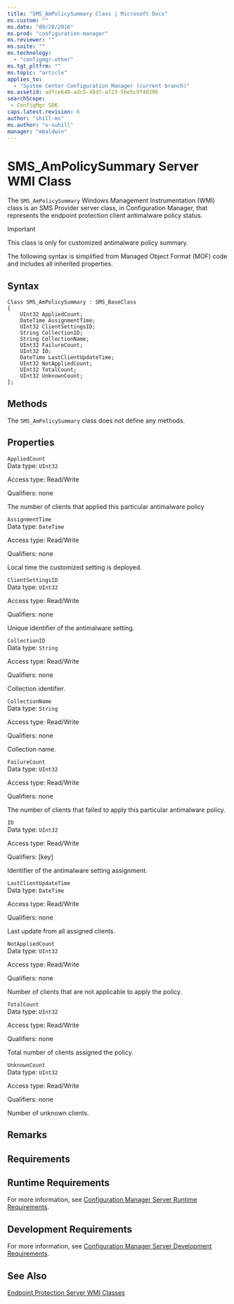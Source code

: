 ```yaml
---
title: "SMS_AmPolicySummary Class | Microsoft Docs"
ms.custom: ""
ms.date: "09/20/2016"
ms.prod: "configuration-manager"
ms.reviewer: ""
ms.suite: ""
ms.technology:
  - "configmgr-other"
ms.tgt_pltfrm: ""
ms.topic: "article"
applies_to:
  - "System Center Configuration Manager (current branch)"
ms.assetid: adfce640-adc5-48d7-a723-5be5c9f40206searchScope: - ConfigMgr SDK
caps.latest.revision: 6
author: "shill-ms"
ms.author: "v-suhill"
manager: "mbaldwin"
---
```

# SMS_AmPolicySummary Server WMI Class
The `SMS_AmPolicySummary` Windows Management Instrumentation (WMI) class is an SMS Provider server class, in Configuration Manager, that represents the endpoint protection client antimalware policy status.  

> [!IMPORTANT]
>  This class is only for customized antimalware policy summary.  

 The following syntax is simplified from Managed Object Format (MOF) code and includes all inherited properties.  

## Syntax  

```  
Class SMS_AmPolicySummary : SMS_BaseClass  
{  
    UInt32 AppliedCount;  
    DateTime AssignmentTime;  
    UInt32 ClientSettingsID;  
    String CollectionID;  
    String CollectionName;  
    UInt32 FailureCount;  
    UInt32 ID;  
    DateTime LastClientUpdateTime;  
    UInt32 NotAppliedCount;  
    UInt32 TotalCount;  
    UInt32 UnknownCount;  
};  
```  

## Methods  
 The `SMS_AmPolicySummary` class does not define any methods.  

## Properties  
 `AppliedCount`  
 Data type: `UInt32`  

 Access type: Read/Write  

 Qualifiers: none  

 The number of clients that applied this particular antimalware policy  

 `AssignmentTime`  
 Data type: `DateTime`  

 Access type: Read/Write  

 Qualifiers: none  

 Local time the customized setting is deployed.  

 `ClientSettingsID`  
 Data type: `UInt32`  

 Access type: Read/Write  

 Qualifiers: none  

 Unique identifier of the antimalware setting.  

 `CollectionID`  
 Data type: `String`  

 Access type: Read/Write  

 Qualifiers: none  

 Collection identifier.  

 `CollectionName`  
 Data type: `String`  

 Access type: Read/Write  

 Qualifiers: none  

 Collection name.  

 `FailureCount`  
 Data type: `UInt32`  

 Access type: Read/Write  

 Qualifiers: none  

 The number of clients that failed to apply this particular antimalware policy.  

 `ID`  
 Data type: `UInt32`  

 Access type: Read/Write  

 Qualifiers: [key]  

 Identifier of the antimalware setting assignment.  

 `LastClientUpdateTime`  
 Data type: `DateTime`  

 Access type: Read/Write  

 Qualifiers: none  

 Last update from all assigned clients.  

 `NotAppliedCount`  
 Data type: `UInt32`  

 Access type: Read/Write  

 Qualifiers: none  

 Number of clients that are not applicable to apply the policy.  

 `TotalCount`  
 Data type: `UInt32`  

 Access type: Read/Write  

 Qualifiers: none  

 Total number of clients assigned the policy.  

 `UnknownCount`  
 Data type: `UInt32`  

 Access type: Read/Write  

 Qualifiers: none  

 Number of unknown clients.  

## Remarks  

## Requirements  

## Runtime Requirements  
 For more information, see [Configuration Manager Server Runtime Requirements](../../../develop/core/reqs/server-runtime-requirements.md).  

## Development Requirements  
 For more information, see [Configuration Manager Server Development Requirements](../../../develop/core/reqs/server-development-requirements.md).  

## See Also  
 [Endpoint Protection Server WMI Classes](../../../develop/reference/protect/endpoint-protection-server-wmi-classes.md)
